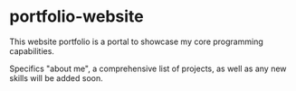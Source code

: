# portfolio-website

This website portfolio is a portal to showcase my core programming capabilities.

Specifics "about me", a comprehensive list of projects, as well as any new skills will be added soon.
